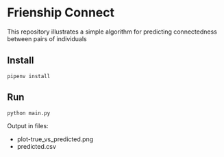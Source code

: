 # Frienship Connect
This repository illustrates a simple algorithm for predicting connectedness between
pairs of individuals


## Install
```
pipenv install
```

## Run

```
python main.py
```

Output in files:
- plot-true_vs_predicted.png
- predicted.csv
